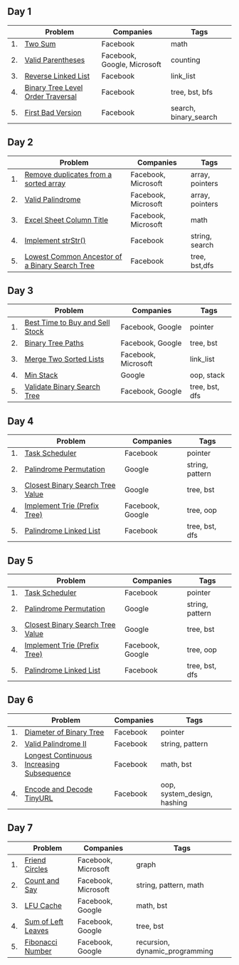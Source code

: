## Day 1

|     | Problem                                                                                                            | Companies                   | Tags                  |
| --- | ------------------------------------------------------------------------------------------------------------------ | --------------------------- | --------------------- |
| 1.  | [Two Sum](https://leetcode.com/problems/two-sum/#/description)                                                     | Facebook                    | math                  |
| 2.  | [Valid Parentheses](https://leetcode.com/problems/valid-parentheses/#/description)                                 | Facebook, Google, Microsoft | counting              |
| 3.  | [Reverse Linked List](https://leetcode.com/problems/reverse-linked-list/#/description)                             | Facebook                    | link_list             |
| 4.  | [Binary Tree Level Order Traversal](https://leetcode.com/problems/binary-tree-level-order-traversal/#/description) | Facebook                    | tree, bst, bfs        |
| 5.  | [First Bad Version](https://leetcode.com/problems/first-bad-version/#/description)                                 | Facebook                    | search, binary_search |

## Day 2

|     | Problem                                                                                                                                      | Companies           | Tags            |
| --- | -------------------------------------------------------------------------------------------------------------------------------------------- | ------------------- | --------------- |
| 1.  | [Remove duplicates from a sorted array](https://leetcode.com/problems/remove-duplicates-from-sorted-array/#/description)                     | Facebook, Microsoft | array, pointers |
| 2.  | [Valid Palindrome](https://leetcode.com/problems/valid-palindrome/#/description)                                                             | Facebook, Microsoft | array, pointers |
| 3.  | [Excel Sheet Column Title](https://leetcode.com/problems/excel-sheet-column-title/#/description)                                             | Facebook, Microsoft | math            |
| 4.  | [Implement strStr()](https://leetcode.com/problems/implement-strstr/#/description)                                                           | Facebook            | string, search  |
| 5.  | [Lowest Common Ancestor of a Binary Search Tree](https://leetcode.com/problems/lowest-common-ancestor-of-a-binary-search-tree/#/description) | Facebook            | tree, bst,dfs   |

## Day 3

|     | Problem                                                                                                        | Companies           | Tags           |
| --- | -------------------------------------------------------------------------------------------------------------- | ------------------- | -------------- |
| 1.  | [Best Time to Buy and Sell Stock](https://leetcode.com/problems/best-time-to-buy-and-sell-stock/#/description) | Facebook, Google    | pointer        |
| 2.  | [Binary Tree Paths](https://leetcode.com/problems/binary-tree-paths/#/description)                             | Facebook, Google    | tree, bst      |
| 3.  | [Merge Two Sorted Lists](https://leetcode.com/problems/merge-two-sorted-lists/)                                | Facebook, Microsoft | link_list      |
| 4.  | [Min Stack](https://leetcode.com/problems/min-stack/#/description)                                             | Google              | oop, stack     |
| 5.  | [Validate Binary Search Tree](https://leetcode.com/problems/validate-binary-search-tree/#/description)         | Facebook, Google    | tree, bst, dfs |

## Day 4

|     | Problem                                                                                                          | Companies        | Tags            |
| --- | ---------------------------------------------------------------------------------------------------------------- | ---------------- | --------------- |
| 1.  | [Task Scheduler](https://leetcode.com/problems/task-scheduler/)                                                  | Facebook         | pointer         |
| 2.  | [Palindrome Permutation](https://leetcode.com/problems/palindrome-permutation/#/description)                     | Google           | string, pattern |
| 3.  | [Closest Binary Search Tree Value](https://leetcode.com/problems/closest-binary-search-tree-value/#/description) | Google           | tree, bst       |
| 4.  | [Implement Trie (Prefix Tree)](https://leetcode.com/problems/implement-trie-prefix-tree/#/description)           | Facebook, Google | tree, oop       |
| 5.  | [Palindrome Linked List](https://leetcode.com/problems/palindrome-linked-list/#/description)                     | Facebook         | tree, bst, dfs  |

## Day 5

|     | Problem                                                                                                          | Companies        | Tags            |
| --- | ---------------------------------------------------------------------------------------------------------------- | ---------------- | --------------- |
| 1.  | [Task Scheduler](https://leetcode.com/problems/task-scheduler/)                                                  | Facebook         | pointer         |
| 2.  | [Palindrome Permutation](https://leetcode.com/problems/palindrome-permutation/#/description)                     | Google           | string, pattern |
| 3.  | [Closest Binary Search Tree Value](https://leetcode.com/problems/closest-binary-search-tree-value/#/description) | Google           | tree, bst       |
| 4.  | [Implement Trie (Prefix Tree)](https://leetcode.com/problems/implement-trie-prefix-tree/#/description)           | Facebook, Google | tree, oop       |
| 5.  | [Palindrome Linked List](https://leetcode.com/problems/palindrome-linked-list/#/description)                     | Facebook         | tree, bst, dfs  |

## Day 6

|     | Problem                                                                                                                           | Companies | Tags                        |
| --- | --------------------------------------------------------------------------------------------------------------------------------- | --------- | --------------------------- |
| 1.  | [Diameter of Binary Tree](https://leetcode.com/problems/diameter-of-binary-tree/submissions/)                                     | Facebook  | pointer                     |
| 2.  | [Valid Palindrome II](https://leetcode.com/problems/valid-palindrome-ii/)                                                         | Facebook  | string, pattern             |
| 3.  | [Longest Continuous Increasing Subsequence](https://leetcode.com/problems/longest-continuous-increasing-subsequence/description/) | Facebook  | math, bst                   |
| 4.  | [Encode and Decode TinyURL](https://leetcode.com/problems/encode-and-decode-tinyurl/)                                             | Facebook  | oop, system_design, hashing |

## Day 7

|     | Problem                                                                    | Companies           | Tags                           |
| --- | -------------------------------------------------------------------------- | ------------------- | ------------------------------ |
| 1.  | [Friend Circles](https://leetcode.com/problems/friend-circles/)            | Facebook, Microsoft | graph                          |
| 2.  | [Count and Say](https://leetcode.com/problems/count-and-say/#/description) | Facebook, Microsoft | string, pattern, math          |
| 3.  | [LFU Cache](https://leetcode.com/problems/lfu-cache/)                      | Facebook, Google    | math, bst                      |
| 4.  | [Sum of Left Leaves](https://leetcode.com/problems/sum-of-left-leaves/)    | Facebook, Google    | tree, bst                      |
| 5.  | [Fibonacci Number](https://leetcode.com/problems/fibonacci-number/)        | Facebook, Google    | recursion, dynamic_programming |

